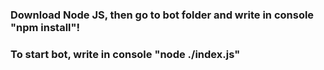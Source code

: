 ### Download Node JS, then go to bot folder and write in console "npm install"!
### To start bot, write in console "node ./index.js"
